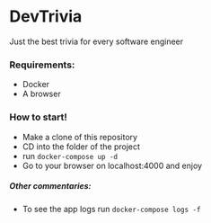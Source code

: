 # DevTrivia
Just the best trivia for every software engineer

### Requirements:

 - Docker
 - A browser

### How to start!

  - Make a clone of this repository
  - CD into the folder of the project
  - run ```docker-compose up -d```
  - Go to your browser on localhost:4000 and enjoy

##### Other commentaries:

 - To see the app logs run ```docker-compose logs -f```
